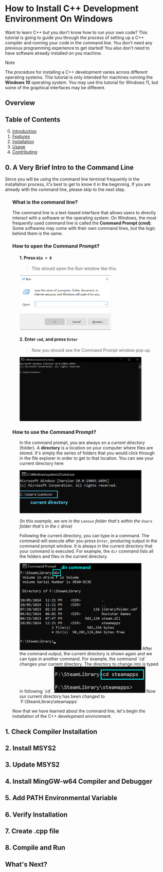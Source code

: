 # How to Install C++ Development Environment On Windows

Want to learn C++ but you don't know how to run your own code? This tutorial is going to guide you through the process of setting up a C++ compiler and running your code in the command line. You don't need any previous programming experience to get started! You also don't need to have software already installed on you machine.

> [!note]
> The procedure for installing a C++ development varies across different operating systems. This tutorial is only intended for machines running the **Windows 10** operating system. You may use this tutorial for Windows 11, but some of the graphical interfaces may be different.

## Overview

## Table of Contents
0. [Introduction](#introduction)
1. [Features](#features)
1. [Installation](#installation)
2. [Usage](#usage)
3. [Contributing](#contributing)

## 0. A Very Brief Intro to the Command Line



Since you will be using the command line terminal frequently in the installation process, it's best to get to know it in the beginning. If you are already with the command line, please skip to the next step.

<ul>

### What is the command line?
The command line is  a text-based interface that allows users to directly interact with a software or the operating system. On Windows, the most frequently used command line is called the **Command Prompt (cmd)**. Some softwares may come with their own command lines, but the logic behind them is the same.

### How to open the Command Prompt?
<ul>

#### 1.  Press `Win + R`
>This should open the Run window like this.
<img src=".\images\run-window.png" style="width: 300px">

#### 2. Enter `cmd`, and press `Enter`
>Now you should see the Command Prompt window pop up.
<img src=".\images\command-prompt.png" style="width: 400px">
</ul>

### How to use the Command Prompt?
<ul>

In the command prompt, you are always on a *current directory* (folder). A **directory** is a location on your computer where files are stored. It's simply the series of folders that you would click through in the file explorer in order to get to that location. You can see your current directory here

<img src=".\images\current-directory.png" style="width: 400px"> 

*(In this example, we are in the `Lenovo` folder that's within the `Users` folder that's in the `C` drive)*

Following the current directory, you can type in a command. The command will execute after you press `Enter`, producing output in the command prompt window. It is always in the current directory that your command is executed. For example, the `dir` command lists all the folders and files in the current directory.

<img src=".\images\dir.png" style="width: 400px"> 
After the command output, the current directory is shown again and we can type in another command. For example, the command `cd` changes your current directory. The directory to change into is typed in following `cd`.

<img src=".\images\cd.png" style="width: 300px"> 
Now our current directory has been changed to `F:\SteamLibrary\steamapps`
</ul>

Now that we have learned about the command line, let's begin the installation of the C++ development environment.
</ul>

## 1. Check Compiler Installation

## 2. Install MSYS2

## 3. Update MSYS2

## 4. Install MingGW-w64 Compiler and Debugger

## 5. Add PATH Environmental Variable

## 6. Verify Installation

## 7. Create .cpp file

## 8. Compile and Run

## What's Next?
